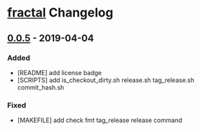 # [fractal](https://github.com/fractalplatform/fractal) Changelog
## [0.0.5] - 2019-04-04
### Added
- [README] add license badge
- [SCRIPTS] add is_checkout_dirty.sh release.sh tag_release.sh commit_hash.sh
### Fixed
- [MAKEFILE] add check fmt tag_release release command


[0.0.5]: https://github.com/fractalplatform/fractal/commits/v0.0.5
